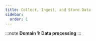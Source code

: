 ```yaml
---
title: Collect, Ingest, and Store Data
sidebar:
  order: 1
---
```

:::note
**Domain 1: Data processing**
:::